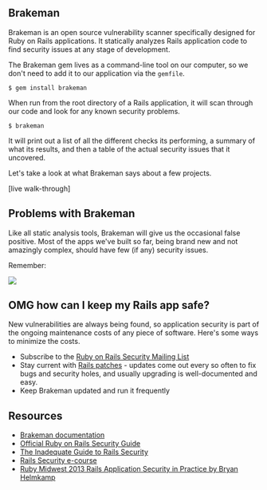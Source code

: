 Brakeman
--------

Brakeman is an open source vulnerability scanner specifically designed for Ruby on Rails applications. It statically analyzes Rails application code to find security issues at any stage of development.

The Brakeman gem lives as a command-line tool on our computer, so we don't need to add it to our application via the `gemfile`.

```
$ gem install brakeman 
```

When run from the root directory of a Rails application, it will scan through our code and look for any known security problems.

```
$ brakeman
```

It will print out a list of all the different checks its performing, a summary of what its results, and then a table of the actual security issues that it uncovered.

Let's take a look at what Brakeman says about a few projects.

[live walk-through]

## Problems with Brakeman

Like all static analysis tools, Brakeman will give us the occasional false positive. Most of the apps we've built so far, being brand new and not amazingly complex, should have few (if any) security issues. 

Remember:

<img src=http://imgs.xkcd.com/comics/security.png>

## OMG how can I keep my Rails app safe?

New vulnerabilities are always being found, so application security is part of the ongoing maintenance costs of any piece of software. Here's some ways to minimize the costs.

+ Subscribe to the [Ruby on Rails Security Mailing List](https://groups.google.com/forum/#!forum/rubyonrails-security)
+ Stay current with [Rails patches](http://weblog.rubyonrails.org/) - updates come out every so often to fix bugs and security holes, and usually upgrading is well-documented and easy.
+ Keep Brakeman updated and run it frequently

## Resources

+ [Brakeman documentation](http://brakemanscanner.org/)
+ [Official Ruby on Rails Security Guide](http://guides.rubyonrails.org/security.html)
+ [The Inadequate Guide to Rails Security](https://www.honeybadger.io/blog/guides/2013/03/09/ruby-security-tutorial-and-rails-security-guide)
+ [Rails Security e-course](http://railssecurity.com/)
+ [Ruby Midwest 2013 Rails Application Security in Practice by Bryan Helmkamp](https://www.youtube.com/watch?v=TGbeIxf5RnI)
